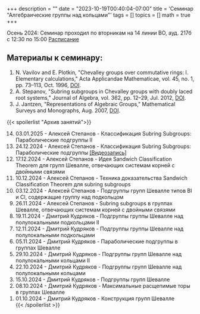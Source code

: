 +++
description = ""
date = "2023-10-19T00:40:04-07:00"
title = 'Семинар "Алгебраические группы над кольцами"'
tags = []
topics = []
math = true
+++

Осень 2024:
Семинар проходил по вторникам на 14 линии ВО, ауд. 217б с 12:30 по 15:00
[Расписание](https://indico.eimi.ru/category/124/)

## Материалы к семинару:

1. N. Vavilov and E. Plotkin, "Chevalley groups over commutative rings: I. Elementary calculations," Acta Applicandae Mathematicae, vol. 45, no. 1, pp. 73–113, Oct. 1996, [DOI](https://doi.org/10.1007/bf00047884).
2. A. Stepanov, "Subring subgroups in Chevalley groups with doubly laced root systems," Journal of Algebra, vol. 362, pp. 12–29, Jul. 2012, [DOI](https://doi.org/10.1016/j.jalgebra.2012.04.007).
3. J. Jantzen, "Representations of Algebraic Groups," Mathematical Surveys and Monographs, Aug. 2007, [DOI](https://doi.org/10.1090/surv/107).


<!--Ближайшее занятие:
02.2025 - Алексей Степанов - Воспоминания о Subring Subgroups. -->

{{< spoilerlist "Архив занятий">}}<ol reversed>
  <li>03.01.2025 - Алексей Степанов - Классификация Subring Subgroups: Параболические подгруппы II</li>
  <li>24.12.2024 - Алексей Степанов - Классификация Subring Subgroups: Параболические подгруппы 
  <a href="https://disk.yandex.ru/d/knoQ44wLmGDwwQ/2024-2025%20%D1%83%D1%87%D0%B5%D0%B1%D0%BD%D1%8B%D0%B9%20%D0%B3%D0%BE%D0%B4%20(%D0%BE%D1%81%D0%B5%D0%BD%D0%BD%D0%B8%D0%B9%20%D1%81%D0%B5%D0%BC%D0%B5%D1%81%D1%82%D1%80)/%D0%A0%D0%B0%D0%B7%D0%BD%D0%BE%D0%B5/M2024-12-24_124713_2h5m_202.mp4">
        [Видеозапись]
      </a></li>
  <li>17.12.2024 - Алексей Степанов - Идея Sandwich Classification Theorem для групп Шевалле, отвечающих системам корней с двойными связями</li>
  <li>10.12.2024 - Алексей Степанов - Техника доказательства Sandwich Classification Theorem для subring subgroups</li>
  <li>03.12.2024 - Алексей Степанов - Подгруппы групп Шевалле типов Bl и Cl, содержащие группу над подкольцом</li>
  <li>26.11.2024 - Алексей Степанов - Subring subgroups в группах Шевалле, отвечающих системам корней с двойными связями</li>
  <li>19.11.2024 - Дмитрий Кудряков - Подгруппы группы Шевалле над полулокальными подкольцами II</li>
  <li>12.11.2024 - Дмитрий Кудряков - Подгруппы группы Шевалле над полулокальными подкольцами</li>
  <li>05.11.2024 - Дмитрий Кудряков - Параболические подгруппы в группах Шевалле</li>
  <li>29.10.2024 - Дмитрий Кудряков - Подгруппы групп Шевалле над полулокальными кольцами II</li>
  <li>22.10.2024 - Дмитрий Кудряков - Подгруппы групп Шевалле над полулокальными кольцами</li>
  <li>15.10.2024 - Дмитрий Кудряков - Подгруппы групп Шевалле</li>
  <li>08.10.2024 - Дмитрий Кудряков - Максимальные расщепимые торы в группах Шевалле</li>
  <li>01.10.2024 - Дмитрий Кудряков - Конструкция групп Шевалле</li>
{{< /spoilerlist >}}



<!--  -->